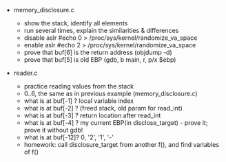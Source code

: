 * memory_disclosure.c 
  - show the stack, identify all elements 
  - run several times, explain the similarities & differences
  - disable aslr #echo 0 >    /proc/sys/kernel/randomize_va_space 
  - enable aslr #echo 2 >    /proc/sys/kernel/randomize_va_space 
  - prove that buf[6] is the return address (objdump -d) 
  - prove that buf[5] is old EBP (gdb, b main, r, p/x $ebp) 

* reader.c 
  - practice reading values from the stack
  - 0..6, the same as in previous example (memory_disclosure.c)
  - what is at buf[-1] ? local variable index
  - what is at buf[-2] ? (freed stack, old param for read_int)
  - what is at buf[-3] ? return location after read_int
  - what is at buf[-4] ? my current EBP(in disclose_target) - prove it; prove it without gdb! 
  - what is at buf[-12]? 0, '2', '1', '-'
  - homework: call  disclosure_target from another f(), and find variables of f()
